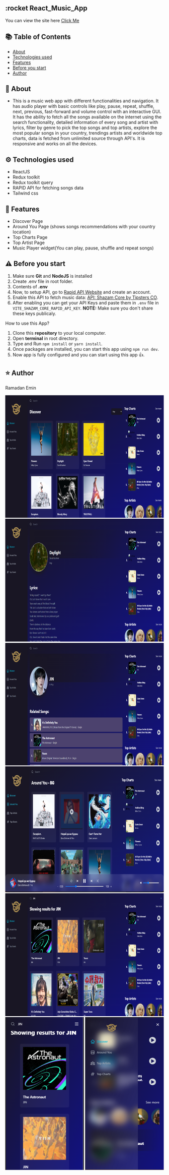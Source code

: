 ## :rocket React_Music_App 

You can view the site here
[Click Me](https://era-music-app.netlify.app/)


## :books: Table of Contents

- [About](#raised_hands-about)
- [Technologies used](#gear-technologies-used)
- [Features](#pushpin-features)
- [Before you start](#⚠️-before-you-startbefore-you-start)
- [Author](#star-author)

## :raised_hands: About
 - This is a music web app with different functionalities and navigation. It has audio player with basic controls like play, pause, repeat, shuffle, next, previous, fast-forward and volume control with an interactive GUI. It has the ability to fetch all the songs available on the internet using the search functionality, detailed information of every song and artist with lyrics, filter by genre to pick the top songs and top artists, explore the most popular songs in your country, trendings artists and worldwide top charts, data is fetched from unlimited source through API's. It is responsive and works on all the devices.
   
## :gear: Technologies used
- ReactJS
- Redux toolkit
- Redux toolkit query
- RAPID API for fetching songs data
- Tailwind css

## :pushpin: Features
<ul>
  <li>Discover Page</li>
  <li>Around You Page (shows songs recommendations with your country location)</li>
  <li>Top Charts Page</li>
  <li>Top Artist Page</li>
  <li>Music Player widget(You can play, pause, shuffle and repeat songs)</li>
</ul>

## ⚠️ Before you start
1. Make sure **Git** and **NodeJS** is installed
2. Create .env file in root folder.
3. Contents of **.env**
4. Now, to setup API, go to [Rapid API Website](https://rapidapi.com/) and create an account.
5. Enable this API to fetch music data: [API: Shazam Core by Tipsters CO](https://rapidapi.com/tipsters/api/shazam-core/ "API: Shazam Core by Tipsters CO").
6. After enabling you can get your API Keys and paste them in `.env` file in `VITE_SHAZAM_CORE_RAPID_API_KEY`.
**NOTE:** Make sure you don't share these keys publicaly.

How to use this App?

1. Clone this **repository** to your local computer.
2. Open **terminal** in root directory.
3. Type and Run `npm install` or `yarn install`.
4. Once packages are installed, you can start this app using `npm run dev`.
5. Now app is fully configured and you can start using this app :+1:.

## :star: Author

Ramadan Emin

<img src="src/images/pic1.png"  width= 800px height= 390px>
<img src="src/images/pic2.png"  width= 800px height= 390px>
<img src="src/images/pic3.png"  width= 800px height= 390px>
<img src="src/images/pic4.png"  width= 800px height= 400px>
<img src="src/images/pic5.png"  width= 800px height= 390px>
<img src="src/images/pic6.png"  width= 250px height= 485px>
<img src="src/images/pic7.png"  width= 250px height= 485px>